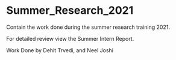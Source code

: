 # Summer_Research_2021
Contain the work done during the summer research training 2021. 

For detailed review view the Summer Intern Report. 

Work Done by Dehit Trvedi, and Neel Joshi 
